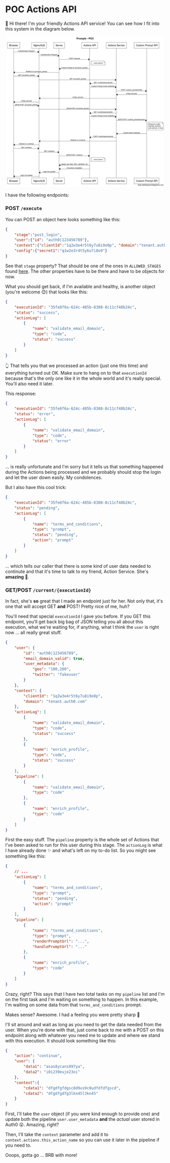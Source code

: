 # POC Actions API

👋 Hi there! I'm your friendly Actions API service! You can see how I fit into this system in the diagram below.

![](assets/custom-prompts-diagram.png)

I have the following endpoints:

### POST `/execute`

You can POST an object here looks something like this:

```json
{
	"stage":"post_login",
	"user":{"id": "auth0|123456789"},
	"context":{"clientId":"1q2w3e4r5t6y7u8i9o0p", "domain":"tenant.auth0.com"},
	"config":{"secret1":"q1w2e3r4t5y6u7i8o9"}
}
```

See that `stage` property? That should be one of the ones in `ALLOWED_STAGES` found [here](lib/constants.js). The other properties have to be there and have to be objects for now.

What you should get back, if I'm available and healthy, is another object (you're welcome 😊) that looks like this:

```json
{
    "executionId": "35fe8f6a-624c-485b-8308-8c11cf48b24c",
    "status": "success",
    "actionLog": [
        {
            "name": "validate_email_domain",
            "type": "code",
            "status": "success"
        }
    ]
}
```

👆 That tells you that we processed an action (just one this time) and everything turned out OK. Make sure to hang on to that `executionId` because that's the only one like it in the whole world and it's really special. You'll also need it later. 

This response:

```json
{
    "executionId": "35fe8f6a-624c-485b-8308-8c11cf48b24c",
    "status": "error",
    "actionLog": [
        {
            "name": "validate_email_domain",
            "type": "code",
            "status": "error"
        }
    ]
}
```

... is really unfortunate and I'm sorry but it tells us that something happened during the Actions being processed and we probably should stop the login and let the user down easily. My condolences. 

But I also have this cool trick:

```json
{
    "executionId": "35fe8f6a-624c-485b-8308-8c11cf48b24c",
    "status": "pending",
    "actionLog": [
        {
            "name": "terms_and_conditions",
            "type": "prompt",
            "status": "pending",
            "action": "prompt"
        }
    ]
}
```

... which tells our caller that there is some kind of user data needed to continute and that it's time to talk to my friend, Action Service. She's **amazing** 🤩. 

### GET/POST `/current/{executionId}`

In fact, she's **so** great that I made an endpoint just for her. Not only that, it's one that will accept GET **and** POST! Pretty nice of me, huh?

You'll need that special `executionId` I gave you before. If you GET this endpoint, you'll get back big bag of JSON telling you all about this execution, what we're waiting for, if anything, what I think the `user` is right now ... all really great stuff.

```json
{
    "user": {
        "id": "auth0|123456789",
        "email_domain_valid": true,
        "user_metadata": {
            "geo": "100,200",
            "twitter": "fakeuser"
        }
    },
    "context": {
        "clientId": "1q2w3e4r5t6y7u8i9o0p",
        "domain": "tenant.auth0.com"
    },
    "actionLog": [
        {
            "name": "validate_email_domain",
            "type": "code",
            "status": "success"
        },
        {
            "name": "enrich_profile",
            "type": "code",
            "status": "success"
        }
    ],
    "pipeline": [
        {
            "name": "validate_email_domain",
            "type": "code"
        },
        {
            "name": "enrich_profile",
            "type": "code"
        }
    ]
}
```

First the easy stuff. The `pipeline` property is the whole set of Actions that I've been asked to run for this user during this stage. The `actionLog` is what I have already done ✨ and what's left on my to-do list. So you might see something like this:

```json
{
    // ...
    "actionLog": [
        {
            "name": "terms_and_conditions",
            "type": "prompt",
            "status": "pending",
            "action": "prompt"
        }
    ],
    "pipeline": [
        {
            "name": "terms_and_conditions",
            "type": "prompt",
            "renderPromptUrl": "...",
            "handlePromptUrl": "..."
        },
        {
            "name": "enrich_profile",
            "type": "code"
        }
    ]
}
```

Crazy, right? This says that I have two total tasks on my `pipeline` list and I'm on the first task and I'm waiting on something to happen. In this example, I'm waiting on some data from that `terms_and_conditions` prompt.

Makes sense? Awesome. I had a feeling you were pretty sharp 🧠

I'll sit around and wait as long as you need to get the data needed from the user. When you're done with that, just come back to me with a POST on this endpoint along with whatever you need me to update and where we stand with this execution. It should look something like this:

```json
{
	"action": "continue",
	"user": { 
		"data1": "asas8ycans897ya", 
		"data2": "i0i239euje23oi"
	},
	"context":{
		"cdata1": "dfgdfgfdgsc8d9us9c8udfdfdfgscd", 
		"cdata2": "dfgdfgdfg3lkn45l3kn45"
	}
}
```

First, I'll take the `user` object (if you were kind enough to provide one) and update both the pipeline `user.user_metadata` **and** the *actual* user stored in Auth0 😮. Amazing, right? 

Then, I'll take the `context` parameter and add it to `context.actions.this_action_name` so you can use it later in the pipeline if you need to. 

Ooops, gotta go ... BRB with more!